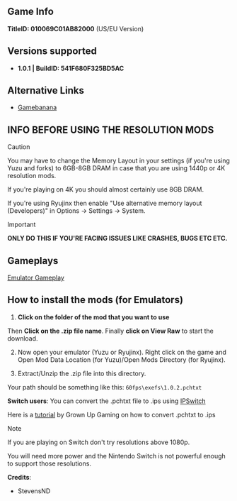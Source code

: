## Game Info

**TitleID: 010069C01AB82000** (US/EU Version)

## Versions supported

- **1.0.1 | BuildID: 541F680F325BD5AC**

## Alternative Links

- [Gamebanana](https://gamebanana.com/mods/521983)

## INFO BEFORE USING THE RESOLUTION MODS

>[!CAUTION]
You may have to change the Memory Layout in your settings (if you're using Yuzu and forks) to 6GB-8GB DRAM in case that you are using 1440p or 4K resolution mods.  

If you're playing on 4K you should almost certainly use 8GB DRAM.

If you're using Ryujinx then enable "Use alternative memory layout (Developers)" in Options -> Settings -> System.

>[!IMPORTANT]
**ONLY DO THIS IF YOU'RE FACING ISSUES LIKE CRASHES, BUGS ETC ETC.**

## Gameplays

[Emulator Gameplay](https://youtu.be/RIv6Nycaqq4?si=fRnwSxq34E05XSWx)

## How to install the mods (for Emulators)

1. **Click on the folder of the mod that you want to use**

Then **Click on the .zip file name**. Finally **click on View Raw** to start the download.

2. Now open your emulator (Yuzu or Ryujinx). Right click on the game and Open Mod Data Location (for Yuzu)/Open Mods Directory (for Ryujinx).

3. Extract/Unzip the .zip file into this directory.

Your path should be something like this: `60fps\exefs\1.0.2.pchtxt`

**Switch users**: You can convert  the .pchtxt file to .ips using [IPSwitch](https://github.com/3096/ipswitch)

Here is a [tutorial](https://youtu.be/m-V6Rs2sm9w?si=-b10u6yv0dhih5Kk) by Grown Up Gaming on how to convert .pchtxt to .ips

>[!NOTE]
If you are playing on Switch don't try resolutions above 1080p. 

You will need more power and the Nintendo Switch is not powerful enough to support those resolutions.

**Credits**: 

- StevensND